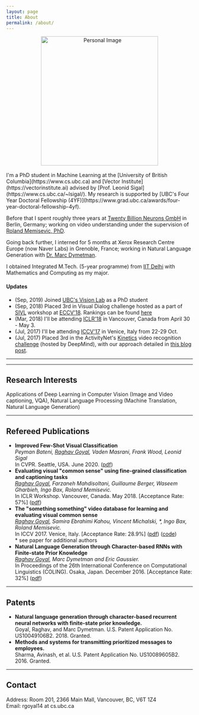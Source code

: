 ```yaml
---
layout: page
title: About
permalink: /about/
---
```


<center>
    <img src="{{ site.url }}/assets/myImg2.jpg" 
    alt="Personal Image"
    align="centre"
    style="width:316px;height:348px;"
    >
</center>
<br/>
I'm a PhD student in Machine Learning at the [University of British Columbia](https://www.cs.ubc.ca) and [Vector Institute](https://vectorinstitute.ai) advised by [Prof. Leonid Sigal](https://www.cs.ubc.ca/~lsigal/). My research is supported by [UBC's Four Year Doctoral Fellowship (4YF)](https://www.grad.ubc.ca/awards/four-year-doctoral-fellowship-4yf).

Before that I spent roughly three years at [Twenty Billion Neurons GmbH](http://www.20bn.com) in Berlin, Germany; working on video understanding under the supervision of [Roland Memisevic, PhD](http://www.iro.umontreal.ca/~memisevr/). 

Going back further, I interned for 5 months at Xerox Research Centre Europe (now Naver Labs) in Grenoble, France; working in Natural Language Generation with [Dr. Marc Dymetman](http://www.europe.naverlabs.com/NAVER-LABS-Europe/People/Marc-Dymetman).

I obtained Integrated M.Tech. (5-year programme) from [IIT Delhi](http://www.iitd.ac.in/) with Mathematics and Computing as my major.

#### Updates
  * (Sep, 2019) Joined [UBC's Vision Lab](https://vision.cs.ubc.ca/team/) as a PhD student
  * (Sep, 2018) Placed 3rd in Visual Dialog challenge hosted as a part of <a href="https://sites.google.com/view/sivl/">SIVL</a> workshop at <a href="https://eccv2018.org/">ECCV'18</a>. Rankings can be found <a href="https://visualdialog.org/challenge/2018#winners">here</a>
  * (Mar, 2018) I'll be attending <a href="https://iclr.cc/Conferences/2018">ICLR'18</a> in Vancouver, Canada from April 30 - May 3.
  * (Jul, 2017) I'll be attending <a href="http://iccv2017.thecvf.com">ICCV'17</a> in Venice, Italy from 22-29 Oct.
  * (Jul, 2017) Placed 3rd in the ActivityNet's <a href="https://deepmind.com/research/open-source/open-source-datasets/kinetics/">Kinetics</a> video recognition <a href="http://activity-net.org/challenges/2017/trimmed.html">challenge</a> (hosted by DeepMind), with our approach detailed in <a href="https://medium.com/twentybn/recognizing-human-actions-in-videos-ed729f9399c8" >this blog post</a>.

---
---

## Research Interests
Applications of Deep Learning in  Computer Vision (Image and Video captioning, VQA), Natural Language Processing (Machine Translation, Natural Language Generation)

---
## Refereed Publications

  * **Improved Few-Shot Visual Classification**<br>
    _Peyman Bateni, <u>Raghav Goyal</u>, Vaden Masrani, Frank Wood, Leonid Sigal_
    <br>In CVPR. Seattle, USA. June 2020. ([pdf](http://openaccess.thecvf.com/content_CVPR_2020/papers/Bateni_Improved_Few-Shot_Visual_Classification_CVPR_2020_paper.pdf))
  * **Evaluating visual "common sense" using fine-grained classification and captioning tasks**<br>
    _<u>Raghav Goyal</u>, Farzaneh Mahdisoltani, Guillaume Berger, Waseem Gharbieh, Ingo Bax, Roland Memisevic._
    <br>In ICLR Workshop. Vancouver, Canada. May 2018. [Acceptance Rate: 57%]  ([pdf](https://openreview.net/pdf?id=rkX9Z_kwf))
  * **The "something something" video database for learning and evaluating visual common sense**<br>
    _<u>Raghav Goyal</u>, Samira Ebrahimi Kahou, Vincent Michalski, *, Ingo Bax, Roland Memisevic._
    <br>In ICCV 2017. Venice, Italy. [Acceptance Rate: 28.9%]  ([pdf](https://arxiv.org/abs/1706.04261)) ([code](https://github.com/TwentyBN/smth-smth-v2-baseline-with-models))
    <br>\* see paper for additional authors
  * **Natural Language Generation through Character-based RNNs with Finite-state Prior Knowledge**<br>
    _<u>Raghav Goyal</u>, Marc Dymetman and Eric Gaussier._ 
    <br> In Proceedings of the 26th International Conference on Computational 
    Linguistics (COLING). Osaka, Japan. December 2016. [Acceptance Rate: 32%]  ([pdf](https://www.aclweb.org/anthology/C/C16/C16-1103.pdf))

---
## Patents
  * **Natural language generation through character-based recurrent neural networks with finite-state prior knowledge.**<br>
    Goyal, Raghav, and Marc Dymetman. U.S. Patent Application No. US10049106B2. 2018. Granted.
  * **Methods and systems for transmitting prioritized messages to employees.**<br>
    Sharma, Avinash, et al. U.S. Patent Application No. US10089605B2. 2016. Granted.

---
## Contact
Address: Room 201, 2366 Main Mall, Vancouver, BC, V6T 1Z4<br/>
Email: rgoyal14 at cs.ubc.ca <br/>
